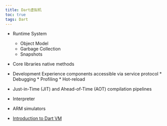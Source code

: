 ```yaml
---
title: Dart虚拟机
toc: true
tags: Dart
---
```




- Runtime System
  - Object Model
  - Garbage Collection
  - Snapshots
- Core libraries native methods
- Development Experience components accessible via service protocol * Debugging * Profiling * Hot-reload
- Just-in-Time (JIT) and Ahead-of-Time (AOT) compilation pipelines
- Interpreter
- ARM simulators



- [Introduction to Dart VM](https://mrale.ph/dartvm/)